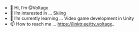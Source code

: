 - 👋 Hi, I’m @Voltagx
- 👀 I’m interested in ... Skiing
- 🌱 I’m currently learning ... Video game development in Unity
- 📫 How to reach me ... https://linktr.ee/ttv_voltagx_

<!---
Voltagx/Voltagx is a ✨ special ✨ repository because its `README.md` (this file) appears on your GitHub profile.
You can click the Preview link to take a look at your changes.
--->
